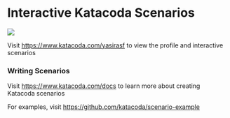 # Interactive Katacoda Scenarios

[![](http://shields.katacoda.com/katacoda/yasirasf/count.svg)](https://www.katacoda.com/yasirasf "Get your profile on Katacoda.com")

Visit https://www.katacoda.com/yasirasf to view the profile and interactive scenarios

### Writing Scenarios
Visit https://www.katacoda.com/docs to learn more about creating Katacoda scenarios

For examples, visit https://github.com/katacoda/scenario-example
